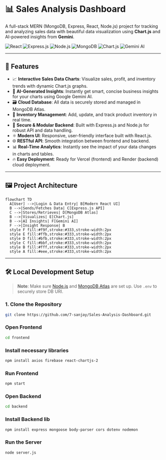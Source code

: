 # 📊 Sales Analysis Dashboard

A full-stack MERN (MongoDB, Express, React, Node.js) project for tracking and analyzing sales data with beautiful data visualization using **Chart.js** and AI-powered insights from **Gemini**.

![React](https://img.shields.io/badge/React-20232A?style=for-the-badge&logo=react&logoColor=61DAFB)
![Express.js](https://img.shields.io/badge/Express.js-000000?style=for-the-badge&logo=express&logoColor=white)
![Node.js](https://img.shields.io/badge/Node.js-339933?style=for-the-badge&logo=node.js&logoColor=white)
![MongoDB](https://img.shields.io/badge/MongoDB-47A248?style=for-the-badge&logo=mongodb&logoColor=white)
![Chart.js](https://img.shields.io/badge/Chart.js-FF6384?style=for-the-badge&logo=chartdotjs&logoColor=white)
![Gemini AI](https://img.shields.io/badge/Gemini%20AI-4285F4?style=for-the-badge&logo=google&logoColor=white)

---

## 🚀 Features

- 📈 **Interactive Sales Data Charts**: Visualize sales, profit, and inventory trends with dynamic Chart.js graphs.
- 🤖 **AI-Generated Insights**: Instantly get smart, concise business insights for your charts using Google Gemini AI.
- 🗃️ **Cloud Database**: All data is securely stored and managed in MongoDB Atlas.
- 🧮 **Inventory Management**: Add, update, and track product inventory in real time.
- 🔐 **Secure & Modular Backend**: Built with Express.js and Node.js for robust API and data handling.
- ⚛️ **Modern UI**: Responsive, user-friendly interface built with React.js.
- 🌐 **RESTful API**: Smooth integration between frontend and backend.
- 📊 **Real-Time Analytics**: Instantly see the impact of your data changes in charts and tables.
- 🔥 **Easy Deployment**: Ready for Vercel (frontend) and Render (backend) cloud deployment.

---

## 🖼️ Project Architecture

```mermaid
flowchart TD
  A[User] -->|Login & Data Entry| B[Modern React UI]
  B -->|Sends/Fetches Data| C[Express.js API]
  C -->|Stores/Retrieves| D[MongoDB Atlas]
  B -->|Visualizes| E[Chart.js]
  B -->|AI Insights| F[Gemini AI]
  F -->|Insight Response| B
  style F fill:#f9f,stroke:#333,stroke-width:2px
  style E fill:#ffb,stroke:#333,stroke-width:2px
  style D fill:#bfb,stroke:#333,stroke-width:2px
  style C fill:#bbf,stroke:#333,stroke-width:2px
  style B fill:#fff,stroke:#333,stroke-width:2px
  style A fill:#eee,stroke:#333,stroke-width:2px
```

---

## 🛠️ Local Development Setup

> **Note**: Make sure [Node.js](https://nodejs.org/) and [MongoDB Atlas](https://www.mongodb.com/cloud/atlas) are set up. Use `.env` to securely store DB URI.

### 1. Clone the Repository

```bash
git clone https://github.com/7-sanjay/Sales-Analysis-Dashboard.git

```
### Open Frontend
```bash
cd frontend
```
### Install necessary libraries
```bash
npm install axios firebase react-chartjs-2 
```
### Run Frontend
```bash
npm start
```
### Open Backend
```bash
cd backend
```
### Install Backend lib
```bash
npm install express mongoose body-parser cors dotenv nodemon
```

### Run the Server
```bash
node server.js
```


